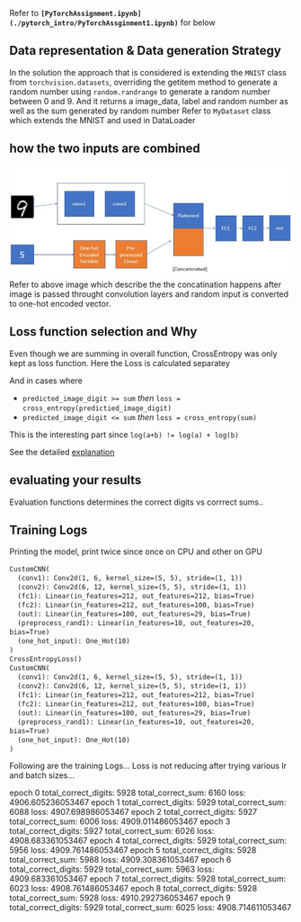 Refer to **```[PyTorchAssignment.ipynb](./pytorch_intro/PyTorchAssginment1.ipynb)```** for below

## Data representation & Data generation Strategy

In the solution the approach that is considered is extending the ```MNIST``` class from ```torchvision.datasets```, overriding the getitem method to generate a random number using ```random.randrange``` to generate a random number between 0 and 9. And it returns a image_data, label and random number as well as the sum generated by random number 
Refer to ```MyDataset``` class which extends the MNIST and used in DataLoader


## how the two inputs are combined

![neuralnet](/pytorch_intro/nn.jpg) 
Refer to above image which describe the the concatination happens after image is passed throught convolution layers and random input is converted to one-hot encoded vector.

## Loss function selection and Why

Even though we are summing in overall function, CrossEntropy was only kept as loss function. Here the Loss is calculated separatey

And in cases where 

  - ```predicted_image_digit >= sum``` *then* ```loss = cross_entropy(predictied_image_digit)```
  - ```predicted_image_digit <= sum``` *then* ```loss = cross_entropy(sum)```

This is the interesting part since ```log(a+b) != log(a) + log(b)```

See the detailed [explanation](https://cdsmithus.medium.com/the-logarithm-of-a-sum-69dd76199790)

## evaluating your results 

Evaluation functions determines the correct digits vs corrrect sums..




## Training Logs
Printing the model, print twice since once on CPU and other on GPU
```
CustomCNN(
  (conv1): Conv2d(1, 6, kernel_size=(5, 5), stride=(1, 1))
  (conv2): Conv2d(6, 12, kernel_size=(5, 5), stride=(1, 1))
  (fc1): Linear(in_features=212, out_features=212, bias=True)
  (fc2): Linear(in_features=212, out_features=100, bias=True)
  (out): Linear(in_features=100, out_features=29, bias=True)
  (preprocess_rand1): Linear(in_features=10, out_features=20, bias=True)
  (one_hot_input): One_Hot(10)
)
CrossEntropyLoss()
CustomCNN(
  (conv1): Conv2d(1, 6, kernel_size=(5, 5), stride=(1, 1))
  (conv2): Conv2d(6, 12, kernel_size=(5, 5), stride=(1, 1))
  (fc1): Linear(in_features=212, out_features=212, bias=True)
  (fc2): Linear(in_features=212, out_features=100, bias=True)
  (out): Linear(in_features=100, out_features=29, bias=True)
  (preprocess_rand1): Linear(in_features=10, out_features=20, bias=True)
  (one_hot_input): One_Hot(10)
)
```
Following are the training Logs... Loss is not reducing after trying various lr and batch sizes...

epoch 0 total_correct_digits: 5928 total_correct_sum: 6160 loss: 4906.605236053467
epoch 1 total_correct_digits: 5929 total_correct_sum: 6088 loss: 4907.698986053467
epoch 2 total_correct_digits: 5927 total_correct_sum: 6006 loss: 4909.011486053467
epoch 3 total_correct_digits: 5927 total_correct_sum: 6026 loss: 4908.683361053467
epoch 4 total_correct_digits: 5929 total_correct_sum: 5956 loss: 4909.761486053467
epoch 5 total_correct_digits: 5928 total_correct_sum: 5988 loss: 4909.308361053467
epoch 6 total_correct_digits: 5929 total_correct_sum: 5963 loss: 4909.683361053467
epoch 7 total_correct_digits: 5928 total_correct_sum: 6023 loss: 4908.761486053467
epoch 8 total_correct_digits: 5928 total_correct_sum: 5928 loss: 4910.292736053467
epoch 9 total_correct_digits: 5929 total_correct_sum: 6025 loss: 4908.714611053467
